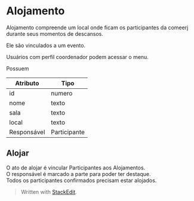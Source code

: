 <h1 id="alojamento">Alojamento</h1>
<p>Alojamento compreende um local onde ficam os participantes da comeerj durante seus momentos de descansos.</p>
<p>Ele são vinculados a um evento.</p>
<p>Usuários com perfil coordenador podem acessar o menu.</p>
<p>Possuem</p>

<table>
<thead>
<tr>
<th>Atributo</th>
<th>Tipo</th>
</tr>
</thead>
<tbody>
<tr>
<td>id</td>
<td>numero</td>
</tr>
<tr>
<td>nome</td>
<td>texto</td>
</tr>
<tr>
<td>sala</td>
<td>texto</td>
</tr>
<tr>
<td>local</td>
<td>texto</td>
</tr>
<tr>
<td>Responsável</td>
<td>Participante</td>
</tr>
</tbody>
</table><h2 id="alojar">Alojar</h2>
<p>O ato de alojar é vincular Participantes aos Alojamentos.<br>
O responsável é marcado a parte para poder ter destaque.<br>
Todos os participantes confirmados precisam estar alojados.</p>
<blockquote>
<p>Written with <a href="https://stackedit.io/">StackEdit</a>.</p>
</blockquote>

